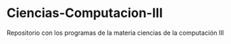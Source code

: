 # Ciencias-Computacion-III
Repositorio con los programas de la materia ciencias de la computación III
